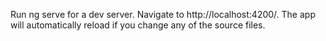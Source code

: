  Run ng serve for a dev server. Navigate to http://localhost:4200/. The app will automatically reload if you change any of the source files.
